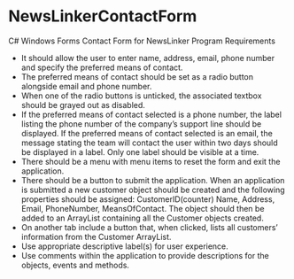 # NewsLinkerContactForm
C# Windows Forms Contact Form for NewsLinker
Program Requirements
- It should allow the user to enter name, address, email, phone number and specify the preferred means of contact.
- The preferred means of contact should be set as a radio button alongside email and phone number.
- When one of the radio buttons is unticked, the associated textbox should be grayed out as disabled.
- If the preferred means of contact selected is a phone number, the label listing the phone number of the company’s 
  support line should be displayed. If the preferred means of contact selected is an email, the message stating the 
  team will contact the user within two days should be displayed in a label. Only one label should be visible at a time.
- There should be a menu with menu items to reset the form and exit the application.
- There should be a button to submit the application. When an application is submitted a new customer object should 
  be created and the following properties should be assigned: CustomerID(counter) Name, Address, Email, PhoneNumber, 
  MeansOfContact. The object should then be added to an ArrayList containing all the Customer objects created.
- On another tab include a button that, when clicked, lists all customers’ information from the Customer ArrayList.
- Use appropriate descriptive label(s) for user experience.
- Use comments within the application to provide descriptions for the objects, events and methods.
